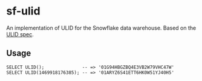 # sf-ulid
An implementation of ULID for the Snowflake data warehouse. Based on the [ULID spec](https://github.com/ulid/spec).

## Usage
```
SELECT ULID();              -- => '01G94HBGZBQ4E3VB2W79VHC47W'
SELECT ULID(1469918176385); -- => '01ARYZ6S41ETT6HK0W51YJ40H5'
